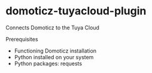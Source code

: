 # domoticz-tuyacloud-plugin
Connects Domoticz to the Tuya Cloud

Prerequisites
- Functioning Domoticz installation
- Python installed on your system
- Python packages: requests
